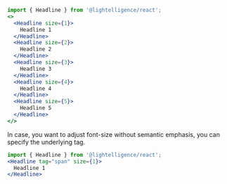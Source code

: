 ```jsx
import { Headline } from '@lightelligence/react';
<>
  <Headline size={1}>
    Headline 1
  </Headline>
  <Headline size={2}>
    Headline 2
  </Headline>
  <Headline size={3}>
    Headline 3
  </Headline>
  <Headline size={4}>
    Headline 4
  </Headline>
  <Headline size={5}>
    Headline 5
  </Headline>
</>
```

In case, you want to adjust font-size without semantic emphasis, you can specify the underlying tag.

```jsx
import { Headline } from '@lightelligence/react';
<Headline tag="span" size={1}>
  Headline 1
</Headline>
```
